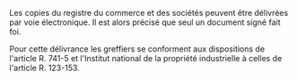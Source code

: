 Les copies du registre du commerce et des sociétés peuvent être délivrées par voie électronique. Il est alors précisé que seul un document signé fait foi. 


Pour cette délivrance les greffiers se conforment aux dispositions de l'article R. 741-5 et l'Institut national de la propriété industrielle à celles de l'article R. 123-153.

